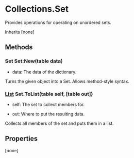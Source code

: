 # Collections.Set
Provides operations for operating on unordered sets.

Inherits [none]

## Methods
### Set Set:New(table data)
- data: The data of the dictionary.

Turns the given object into a Set.
Allows method-style syntax.


### [List](Classes/Collections.List.md) Set.ToList(table self, [table out])
- self: The set to collect members for.

- out: Where to put the resulting data.

Collects all members of the set and puts them in a list.


## Properties
[none]
